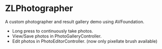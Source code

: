 # ZLPhotographer
A custom photographer and result gallery demo using AVFoundation.
- Long press to continuously take photos.
- View/Save photos in PhotoGalleryController.
- Edit photos in PhotoEditorController. (now only pixellate brush available)


